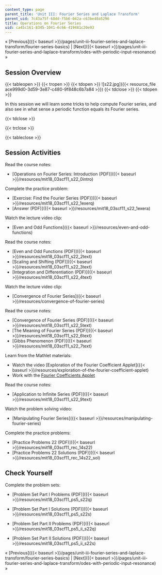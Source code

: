 ```yaml
---
content_type: page
parent_title: 'Unit III: Fourier Series and Laplace Transform'
parent_uid: 7c43a75f-68dd-f5b6-042a-c63be40a5296
title: Operations on Fourier Series
uid: ca45c161-8345-1041-6c66-419481c20e93
---
```


« [Previous]({{< baseurl >}}/pages/unit-iii-fourier-series-and-laplace-transform/fourier-series-basics) | [Next]({{< baseurl >}}/pages/unit-iii-fourier-series-and-laplace-transform/odes-with-periodic-input-resonance) »

Session Overview
----------------

{{< tableopen >}}
{{< tropen >}}
{{< tdopen >}}
![s22.jpg]({{< resource_file ace999d0-3d59-3e87-c480-9f848c6b7a84 >}})
{{< tdclose >}}
{{< tdopen >}}


In this session we will learn some tricks to help compute Fourier series, and also see in what sense a periodic function equals its Fourier series.


{{< tdclose >}}

{{< trclose >}}

{{< tableclose >}}

Session Activities
------------------

Read the course notes:

*   [Operations on Fourier Series: Introduction (PDF)]({{< baseurl >}}/resources/mit18_03scf11_s22_0intro)

Complete the practice problem:

*   [Exercise: Find the Fourier Series (PDF)]({{< baseurl >}}/resources/mit18_03scf11_s22_1exerq)
*   [Answer (PDF)]({{< baseurl >}}/resources/mit18_03scf11_s22_1exera)

Watch the lecture video clip:

*   [Even and Odd Functions]({{< baseurl >}}/resources/even-and-odd-functions)

Read the course notes:

*   [Even and Odd Functions (PDF)]({{< baseurl >}}/resources/mit18_03scf11_s22_2text)
*   [Scaling and Shifting (PDF)]({{< baseurl >}}/resources/mit18_03scf11_s22_3text)
*   [Integration and Differentiation (PDF)]({{< baseurl >}}/resources/mit18_03scf11_s22_4text)

Watch the lecture video clip:

*   [Convergence of Fourier Series]({{< baseurl >}}/resources/convergence-of-fourier-series)

Read the course notes:

*   [Convergence of Fourier Series (PDF)]({{< baseurl >}}/resources/mit18_03scf11_s22_5text)
*   [The Meaning of Fourier Series (PDF)]({{< baseurl >}}/resources/mit18_03scf11_s22_6text)
*   [Gibbs Phenomenon (PDF)]({{< baseurl >}}/resources/mit18_03scf11_s22_7text)

Learn from the Mathlet materials:

*   Watch the video [Exploration of the Fourier Coefficient Applet]({{< baseurl >}}/resources/exploration-of-the-fourier-coefficient-applet)
*   Work with the [Fourier Coefficients Applet](/ans7870/18/18.03SC/fourierCoefficients.html "Open in a new window.")

Read the course notes:

*   [Application to Infinite Series (PDF)]({{< baseurl >}}/resources/mit18_03scf11_s22_9text)

Watch the problem solving video:

*   [Manipulating Fourier Series]({{< baseurl >}}/resources/manipulating-fourier-series)

Complete the practice problems:

*   [Practice Problems 22 (PDF)]({{< baseurl >}}/resources/mit18_03scf11_rec_14s22)
*   [Practice Problems 22 Solutions (PDF)]({{< baseurl >}}/resources/mit18_03scf11_rec_14s22_sol)

Check Yourself
--------------

Complete the problem sets:

*   [Problem Set Part I Problems (PDF)]({{< baseurl >}}/resources/mit18_03scf11_ps5_s22q)
*   [Problem Set Part I Solutions (PDF)]({{< baseurl >}}/resources/mit18_03scf11_ps5_s22s)
  
*   [Problem Set Part II Problems (PDF)]({{< baseurl >}}/resources/mit18_03scf11_ps5_ii_s22q)
*   [Problem Set Part II Solutions (PDF)]({{< baseurl >}}/resources/mit18_03scf11_ps5_ii_s22s)

« [Previous]({{< baseurl >}}/pages/unit-iii-fourier-series-and-laplace-transform/fourier-series-basics) | [Next]({{< baseurl >}}/pages/unit-iii-fourier-series-and-laplace-transform/odes-with-periodic-input-resonance) »